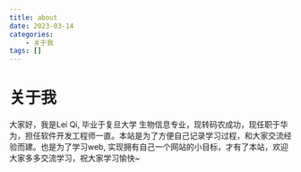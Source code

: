 ```yaml
---
title: about
date: 2023-03-14
categories: 
	- 关于我
tags: []
---
```


# 关于我

大家好，我是Lei Qi, 毕业于复旦大学 生物信息专业，现转码农成功，现任职于华为，担任软件开发工程师一直。本站是为了方便自己记录学习过程，和大家交流经验而建。也是为了学习web, 实现拥有自己一个网站的小目标，才有了本站，欢迎大家多多交流学习，祝大家学习愉快~
